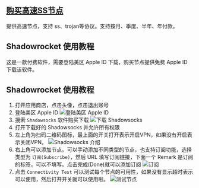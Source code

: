 ## [购买高速SS节点](https://ss.duyuanchao.me/)
提供高速节点，支持 ss、trojan等协议。支持按月、季度、半年、年付款。

## Shadowrocket 使用教程
这是一款付费软件，需要登陆美区 Apple ID 下载，购买节点提供免费 Apple ID 下载该软件。

## Shadowrocket 使用教程
1. 打开应用商店，点击头像，点击退出账号
2. 登陆美区 Apple ID
![登陆美区 Apple ID](images/login-apple-id.jpg)
3. 搜索 `Shadowsocks` 软件购买下载
![下载 Shadowsocks](images/download-shadowsocks.jpg)
4. 打开下载好的 Shadowsocks 并允许所有权限
5. 左上角为扫码二维码图标，最上面的开关打开表示开启VPN，如果没有开启表示关闭VPN。
![Shadowsocks 介绍](images/intro-shadowsocks.jpg)
6. 右上角可以添加节点。可以手动添加不同类型的节点，也支持订阅功能，选择类型为 `订阅(Subscribe)`，然后 URL 填写订阅链接，下面一个 Remark 是订阅的标签，可以不填写。点击完成(Done)就可以添加订阅
![订阅](images/subscribe-shadowsocks.jpg)
7. 点击 `Connectivity Test` 可以测试每个节点的可用性，如果没有显示超时表示可以使用，然后打开开关就可以使用啦。
![测试节点](images/test-connection.jpg)